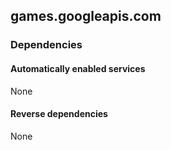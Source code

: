 ## games.googleapis.com

### Dependencies

#### Automatically enabled services

None

#### Reverse dependencies

None
